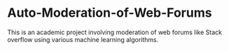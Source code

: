 # Auto-Moderation-of-Web-Forums

This is an academic project involving moderation of web forums like Stack overflow using various machine learning algorithms.
